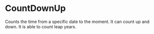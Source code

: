 # CountDownUp
Counts the time from a specific date to the moment. It can count up and down. It is able to count leap years.
